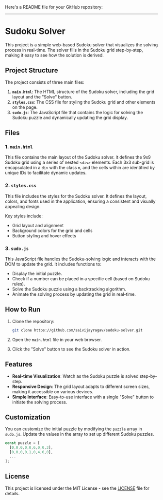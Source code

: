 Here's a README file for your GitHub repository:

---

# Sudoku Solver

This project is a simple web-based Sudoku solver that visualizes the solving process in real-time. The solver fills in the Sudoku grid step-by-step, making it easy to see how the solution is derived.

## Project Structure

The project consists of three main files:

1. **`main.html`**: The HTML structure of the Sudoku solver, including the grid layout and the "Solve" button.
2. **`styles.css`**: The CSS file for styling the Sudoku grid and other elements on the page.
3. **`sudo.js`**: The JavaScript file that contains the logic for solving the Sudoku puzzle and dynamically updating the grid display.

## Files

### 1. `main.html`

This file contains the main layout of the Sudoku solver. It defines the 9x9 Sudoku grid using a series of nested `<div>` elements. Each 3x3 sub-grid is encapsulated in a `div` with the class `m`, and the cells within are identified by unique IDs to facilitate dynamic updates.

### 2. `styles.css`

This file includes the styles for the Sudoku solver. It defines the layout, colors, and fonts used in the application, ensuring a consistent and visually appealing design.

Key styles include:

- Grid layout and alignment
- Background colors for the grid and cells
- Button styling and hover effects

### 3. `sudo.js`

This JavaScript file handles the Sudoku-solving logic and interacts with the DOM to update the grid. It includes functions to:

- Display the initial puzzle.
- Check if a number can be placed in a specific cell (based on Sudoku rules).
- Solve the Sudoku puzzle using a backtracking algorithm.
- Animate the solving process by updating the grid in real-time.

## How to Run

1. Clone the repository:

   ```sh
   git clone https://github.com/saivijayragav/sudoku-solver.git
   ```

2. Open the `main.html` file in your web browser.

3. Click the "Solve" button to see the Sudoku solver in action.

## Features

- **Real-time Visualization**: Watch as the Sudoku puzzle is solved step-by-step.
- **Responsive Design**: The grid layout adapts to different screen sizes, making it accessible on various devices.
- **Simple Interface**: Easy-to-use interface with a single "Solve" button to initiate the solving process.

## Customization

You can customize the initial puzzle by modifying the `puzzle` array in `sudo.js`. Update the values in the array to set up different Sudoku puzzles.

```javascript
const puzzle = [
  [0,0,0,0,0,6,0,0,3],
  [0,0,0,0,1,0,4,0,0],
  ...
];
```

## License

This project is licensed under the MIT License - see the [LICENSE](LICENSE) file for details.
